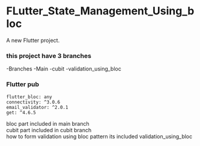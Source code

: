 # FLutter_State_Management_Using_bloc

A new Flutter project.

### this project have 3 branches 
-Branches
 -Main
 -cubit
 -validation_using_bloc

### Flutter pub
```
flutter_bloc: any
connectivity: ^3.0.6
email_validator: ^2.0.1
get: ^4.6.5

```

<p>   bloc part included in main branch <br> cubit part included in cubit branch <br> how to form validation using bloc pattern its included validation_using_bloc </>
